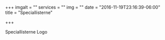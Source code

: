 +++
imgalt = ""
services = ""
img = ""
date = "2016-11-19T23:16:39-06:00"
title = "Speciallisterne"

+++
<div class="portfolio logo" data-cat="logo">
  <div class="portfolio-wrapper">			
    <img src="img/portfolios/logo/2.jpg" alt="" />
    <div class="label">
      <div class="label-text">
        <a class="text-title">Speciallisterne</a>
        <span class="text-category">Logo</span>
      </div>
      <div class="label-bg"></div>
    </div>
  </div>
</div>
